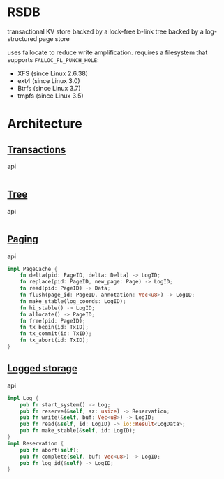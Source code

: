 # RSDB

transactional KV store backed by a lock-free b-link tree backed by a log-structured page store

uses fallocate to reduce write amplification. requires a filesystem that supports `FALLOC_FL_PUNCH_HOLE`:

* XFS (since Linux 2.6.38)
* ext4 (since Linux 3.0)
* Btrfs (since Linux 3.7)
* tmpfs (since Linux 3.5)

# Architecture

## [Transactions](src/tx.rs)

api

```rust
```

## [Tree](src/tree.rs)

api

```rust
```

## [Paging](src/page.rs)

api

```rust
impl PageCache {
    fn delta(pid: PageID, delta: Delta) -> LogID;
    fn replace(pid: PageID, new_page: Page) -> LogID;
    fn read(pid: PageID) -> Data;
    fn flush(page_id: PageID, annotation: Vec<u8>) -> LogID;
    fn make_stable(log_coords: LogID);
    fn hi_stable() -> LogID;
    fn allocate() -> PageID;
    fn free(pid: PageID);
    fn tx_begin(id: TxID);
    fn tx_commit(id: TxID);
    fn tx_abort(id: TxID);
}
```

## [Logged storage](src/log.rs)

api

```rust
impl Log {
    pub fn start_system() -> Log;
    pub fn reserve(&self, sz: usize) -> Reservation;
    pub fn write(&self, buf: Vec<u8>) -> LogID;
    pub fn read(&self, id: LogID) -> io::Result<LogData>;
    pub fn make_stable(&self, id: LogID);
}
impl Reservation {
    pub fn abort(self);
    pub fn complete(self, buf: Vec<u8>) -> LogID;
    pub fn log_id(&self) -> LogID;
}
```
